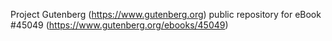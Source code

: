 Project Gutenberg (https://www.gutenberg.org) public repository for eBook #45049 (https://www.gutenberg.org/ebooks/45049)
